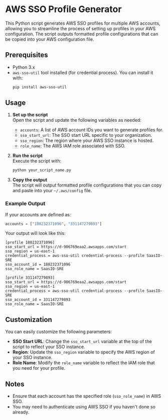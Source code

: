 # AWS SSO Profile Generator

This Python script generates AWS SSO profiles for multiple AWS accounts, allowing you to streamline the process of setting up profiles in your AWS configuration. The script outputs formatted profile configurations that can be copied into your AWS configuration file.

## Prerequisites

- Python 3.x
- `aws-sso-util` tool installed (for credential process). You can install it with:
  ```bash
  pip install aws-sso-util
  ```

## Usage

1. **Set up the script**  
   Open the script and update the following variables as needed:

   - `accounts`: A list of AWS account IDs you want to generate profiles for.
   - `sso_start_url`: The SSO start URL specific to your organization.
   - `sso_region`: The region where your AWS SSO instance is hosted.
   - `role_name`: The AWS IAM role associated with SSO.

2. **Run the script**  
   Execute the script with:
   ```bash
   python your_script_name.py
   ```

3. **Copy the output**  
   The script will output formatted profile configurations that you can copy and paste into your `~/.aws/config` file.

### Example Output

If your accounts are defined as:
```python
accounts = ["180232371096", "331147279893"]
```

Your output will look like this:

```plaintext
[profile 180232371096]
sso_start_url = https://d-906769eaa2.awsapps.com/start
sso_region = us-east-1
credential_process = aws-sso-util credential-process --profile SaasIO-SRE
sso_account_id = 180232371096
sso_role_name = SaasIO-SRE

[profile 331147279893]
sso_start_url = https://d-906769eaa2.awsapps.com/start
sso_region = us-east-1
credential_process = aws-sso-util credential-process --profile SaasIO-SRE
sso_account_id = 331147279893
sso_role_name = SaasIO-SRE
```

## Customization

You can easily customize the following parameters:
- **SSO Start URL**: Change the `sso_start_url` variable at the top of the script to reflect your SSO instance.
- **Region**: Update the `sso_region` variable to specify the AWS region of your SSO instance.
- **Role Name**: Modify the `role_name` variable to reflect the IAM role that you need for your profile.

## Notes

- Ensure that each account has the specified role (`sso_role_name`) in AWS SSO.
- You may need to authenticate using AWS SSO if you haven't done so already.
